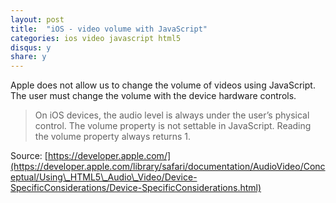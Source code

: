 ```yaml
---
layout: post
title:  "iOS - video volume with JavaScript"
categories: ios video javascript html5
disqus: y
share: y
---
```


Apple does not allow us to change the volume of videos using JavaScript. The user must change the volume with the device hardware controls.

> On iOS devices, the audio level is always under the user’s physical control. The volume property is not settable in JavaScript. Reading the volume property always returns 1.

Source: [https://developer.apple.com/](https://developer.apple.com/library/safari/documentation/AudioVideo/Conceptual/Using\_HTML5\_Audio\_Video/Device-SpecificConsiderations/Device-SpecificConsiderations.html)
